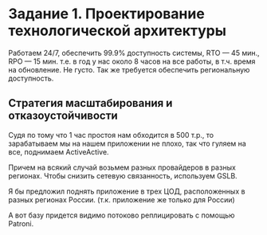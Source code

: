 # Задание 1. Проектирование технологической архитектуры

Работаем 24/7, обеспечить 99.9% доступность системы, RTO — 45 мин., RPO — 15 мин.
т.е. в год у нас около 8 часов на все работы, в т.ч. время на обновление. Не густо.
Так же требуется обеспечить региональную доступность.

## Стратегия масштабирования и отказоустойчивости

Судя по тому что 1 час простоя нам обходится в 500 т.р., то зарабатываем мы на нашем приложении не плохо, так что гуляем на все, поднимаем ActiveActive.

Причем на всякий случай возьмем разных провайдеров в разных регионах. Чтобы снизить сетевую связанность, используем GSLB.

Я бы предложил поднять приложение в трех ЦОД, расположенных в разных регионах России. (т.к. приложение же только для России)

А вот базу придется видимо потоково реплицировать с помощью Patroni.
